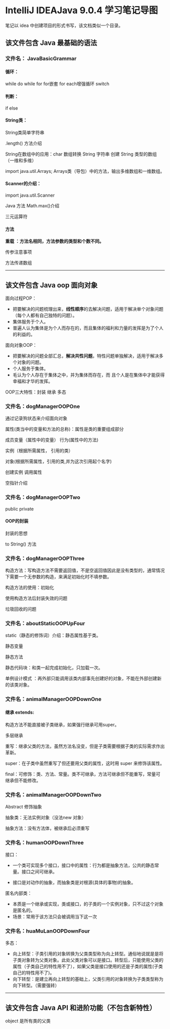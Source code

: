 # IntelliJ IDEAJava 9.0.4 学习笔记导图

笔记以 idea 中创建项目的形式书写，该文档类似一个目录。

## 该文件包含 Java 最基础的语法

### 文件名： JavaBasicGrammar

#### 循环： 

while	do while	for	for嵌套	for each增强循环	switch	

#### 判断：

if else

#### String类：

String类简单字符串

.length()	方法介绍

String在数组中的应用：char 数组转换 String 字符串	创建 String 类型的数组（一维和多维）

import java.util.Arrays;   Arrays类（导包）中的方法，输出多维数组和一维数组。

#### Scanner的介绍：

import java.util.Scanner

Java 方法 Math.max()介绍

三元运算符

#### 方法

**重载 ：方法名相同，方法参数的类型和个数不同。**

传参注意事项

方法传递数组

------

## 该文件包含 Java oop 面向对象

面向过程POP：

- 把要解决的问题梳理出来，**线性顺序**的去解决问题，适用于解决单个对象问题（每个人都有自己独特的问题）。
- 集体服务于个人。
- 普遍人认为集体是为个人而存在的，而且集体的福利和力量的发挥是为了个人的利益的。

面向对象OOP：

- 把要解决的问题全部汇总，**解决共性问题**，特性问题单独解决，适用于解决多个对象的问题。
- 个人服务于集体。
- 毛认为个人存在于集体之中，并为集体而存在，而 且个人是在集体中才能获得幸福和才华的发挥。



OOP三大特性：封装	继承	多态



### 文件名：dogManagerOOPOne

通过记录狗状态来介绍面向对象

属性(类当中的变量和方法的总称)：属性是类的重要组成部分

成员变量（属性中的变量）	行为(属性中的方法)	

实例（根据所需属性，  引用的类）	

对象(根据所需属性，引用的类,并为这次引用起个名字)

创建实例	调用属性

空指针介绍

### 文件名：dogManagerOOPTwo

public	private

#### OOP的封装

封装的思想

to String()	方法

### 文件名：dogManagerOOPThree

构造方法：写构造方法不需要返回值，不是空返回值因此是没有类型的，通常情况下需要一个无参数的构造，来满足初始化时不填参数。

构造方法的使用：初始化

使用构造方法后封装失效的问题

垃圾回收的问题

### 文件名：aboutStaticOOPUpFour

static（静态的修饰词）介绍：静态属性基于类。

静态变量

静态方法

静态代码块：和类一起完成初始化，只加载一次。

单例设计模式 ：再外部只能调用该类内部事先创建好的对象，不能在外部创建新的该类对象。

### 文件名：animalManagerOOPDownOne	

#### 继承 extends:

构造方法不能直接被子类继承，如果强行继承可用super。

多层继承

重写：继承父类的方法，虽然方法名没变，但是子类需要根据子类的实际需求作出革新。

super：在子类中虽然重写了但还要用父类的属性，这时用 super 来修饰该属性。

final：可修饰：类、方法、常量。类不可继承，方法可继承但不能重写，常量可继承但不能修改。

### 文件名：animalManagerOOPDownTwo

Abstract 修饰抽象

抽象类：无法实例对象（没法new 对象）

抽象方法：没有方法体，被继承后必须重写

### 文件名：humanOOPDownThree

接口：

- 一个类可实现多个接口，接口中的属性：行为都是抽象方法，公共的静态常量。接口之间可继承。

- 接口是对动作的抽象，而抽象类是对根源(具体的事物)的抽象。

匿名内部类：

- 本质是一个继承或实现，类或接口，的子类的一个实例对象，只不过这个对象是匿名的。
- 场景：常用于该方法只会被调用当下这一次

### 文件名：huaMuLanOOPDownFour

多态：

- 向上转型：子类引用的对象转换为父类类型称为向上转型。通俗地说就是是将子类对象转为父类对象。此处父类对象可以是接口。转型后，只能使用父类的属性（子类自己的特性用不了），如果父类是接口使用的还是子类的属性(子类自己的特性用不了)。
- 向下转型：是建立再向上转型的基础上，父类引用的对象转换为子类类型称为向下转型。（需要强转）

------

## 该文件包含 Java API 和进阶功能（不包含新特性）

object 是所有类的父类
